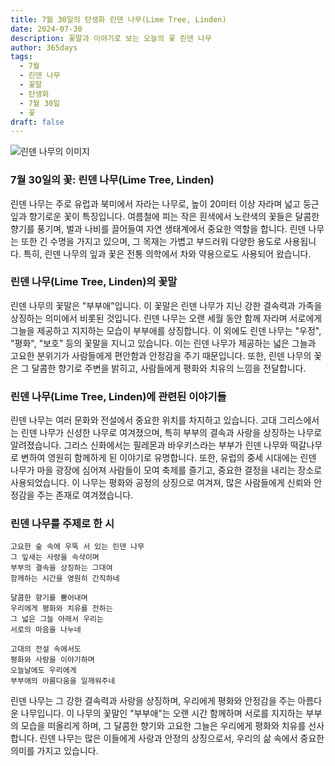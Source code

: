 ```yaml
---
title: 7월 30일의 탄생화 린덴 나무(Lime Tree, Linden)
date: 2024-07-30
description: 꽃말과 이야기로 보는 오늘의 꽃 린덴 나무
author: 365days
tags:
  - 7월
  - 린덴 나무
  - 꽃말
  - 탄생화
  - 7월 30일
  - 꽃
draft: false
---
```



![린덴 나무의 이미지](https://cdn.pixabay.com/photo/2020/06/28/18/30/linde-5350285_1280.jpg#center)


### 7월 30일의 꽃: 린덴 나무(Lime Tree, Linden)

린덴 나무는 주로 유럽과 북미에서 자라는 나무로, 높이 20미터 이상 자라며 넓고 둥근 잎과 향기로운 꽃이 특징입니다. 여름철에 피는 작은 흰색에서 노란색의 꽃들은 달콤한 향기를 풍기며, 벌과 나비를 끌어들여 자연 생태계에서 중요한 역할을 합니다. 린덴 나무는 또한 긴 수명을 가지고 있으며, 그 목재는 가볍고 부드러워 다양한 용도로 사용됩니다. 특히, 린덴 나무의 잎과 꽃은 전통 의학에서 차와 약용으로도 사용되어 왔습니다.

### 린덴 나무(Lime Tree, Linden)의 꽃말

린덴 나무의 꽃말은 "부부애"입니다. 이 꽃말은 린덴 나무가 지닌 강한 결속력과 가족을 상징하는 의미에서 비롯된 것입니다. 린덴 나무는 오랜 세월 동안 함께 자라며 서로에게 그늘을 제공하고 지지하는 모습이 부부애를 상징합니다. 이 외에도 린덴 나무는 "우정", "평화", "보호" 등의 꽃말을 지니고 있습니다. 이는 린덴 나무가 제공하는 넓은 그늘과 고요한 분위기가 사람들에게 편안함과 안정감을 주기 때문입니다. 또한, 린덴 나무의 꽃은 그 달콤한 향기로 주변을 밝히고, 사람들에게 평화와 치유의 느낌을 전달합니다.

### 린덴 나무(Lime Tree, Linden)에 관련된 이야기들

린덴 나무는 여러 문화와 전설에서 중요한 위치를 차지하고 있습니다. 고대 그리스에서는 린덴 나무가 신성한 나무로 여겨졌으며, 특히 부부의 결속과 사랑을 상징하는 나무로 알려졌습니다. 그리스 신화에서는 필레몬과 바우키스라는 부부가 린덴 나무와 떡갈나무로 변하여 영원히 함께하게 된 이야기로 유명합니다. 또한, 유럽의 중세 시대에는 린덴 나무가 마을 광장에 심어져 사람들이 모여 축제를 즐기고, 중요한 결정을 내리는 장소로 사용되었습니다. 이 나무는 평화와 공정의 상징으로 여겨져, 많은 사람들에게 신뢰와 안정감을 주는 존재로 여겨졌습니다.

### 린덴 나무를 주제로 한 시

```
고요한 숲 속에 우뚝 서 있는 린덴 나무  
그 잎새는 사랑을 속삭이며  
부부의 결속을 상징하는 그대여  
함께하는 시간을 영원히 간직하네  

달콤한 향기를 뿜어내며  
우리에게 평화와 치유를 전하는  
그 넓은 그늘 아래서 우리는  
서로의 마음을 나누네  

고대의 전설 속에서도  
평화와 사랑을 이야기하며  
오늘날에도 우리에게  
부부애의 아름다움을 일깨워주네  
```

린덴 나무는 그 강한 결속력과 사랑을 상징하며, 우리에게 평화와 안정감을 주는 아름다운 나무입니다. 이 나무의 꽃말인 "부부애"는 오랜 시간 함께하며 서로를 지지하는 부부의 모습을 떠올리게 하며, 그 달콤한 향기와 고요한 그늘은 우리에게 평화와 치유를 선사합니다. 린덴 나무는 많은 이들에게 사랑과 안정의 상징으로서, 우리의 삶 속에서 중요한 의미를 가지고 있습니다.

